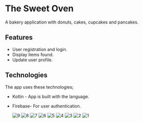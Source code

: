 # The Sweet Oven

A bakery application with donuts, cakes, cupcakes and pancakes.

## Features

- User registration and login.
- Display items found.
- Update user profile.


## Technologies

The app uses these technologies;

- Kotlin - App is built with the language.
- Firebase- For user authentication.

  ![9](https://github.com/NancyN00/The-Sweet-Oven/assets/105346686/9697f0fc-633f-4a88-86ed-e9cf0933c399)
![8](https://github.com/NancyN00/The-Sweet-Oven/assets/105346686/b1cf577b-9bda-44b1-a577-4c0b94e4566c)
![7](https://github.com/NancyN00/The-Sweet-Oven/assets/105346686/1630f868-1a63-4136-bf6c-714927830545)
![6](https://github.com/NancyN00/The-Sweet-Oven/assets/105346686/6edc4e0d-7588-4659-9f2f-d11039d62539)
![5](https://github.com/NancyN00/The-Sweet-Oven/assets/105346686/f75db761-b510-4f3e-a0ab-0d2721adf67a)
![4](https://github.com/NancyN00/The-Sweet-Oven/assets/105346686/9dfec6f7-99c1-450b-8ef3-5983f1d603e6)
![3](https://github.com/NancyN00/The-Sweet-Oven/assets/105346686/976e8512-9636-48a6-a055-a62a8a3053b1)
![2](https://github.com/NancyN00/The-Sweet-Oven/assets/105346686/174e6dc5-0798-47c1-8f6a-1efcc4df4d2b)
![1](https://github.com/NancyN00/The-Sweet-Oven/assets/105346686/264d3d33-f6f7-4cba-bde4-3efd4a47a4df)
